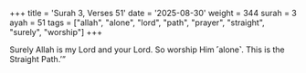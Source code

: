 +++
title = 'Surah 3, Verses 51'
date = '2025-08-30'
weight = 344
surah = 3
ayah = 51
tags = ["allah", "alone", "lord", "path", "prayer", "straight", "surely", "worship"]
+++

Surely Allah is my Lord and your Lord. So worship Him ˹alone˺. This is the Straight Path.’”